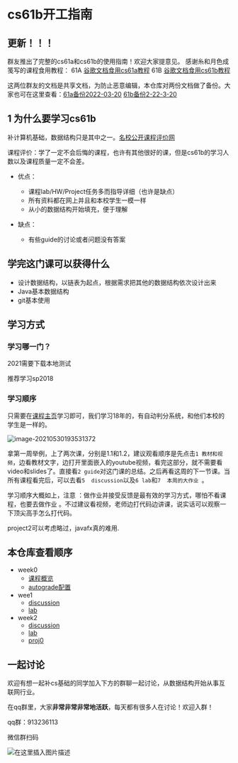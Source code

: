 

# cs61b开工指南

## 更新！！！
群友推出了完整的cs61a和cs61b的使用指南！欢迎大家提意见。
感谢糸和月色成笺写的课程食用教程：
61A
[谷歌文档食用cs61a教程](https://docs.google.com/document/d/1pceaNK3_1mcFOPtK47YKqDl45u8kWCzayuVxP9mrWZg/edit?usp=sharing)
61B
[谷歌文档食用cs61b教程](https://docs.google.com/document/d/1lh1GyJfP4d99Kd2ubFWcHtzMgwW4M3aMDLqafMCGO7I/edit?usp=sharing)

这两位群友的文档是共享文档，为防止恶意编辑，本仓库对两份文档做了备份。大家也可在这里查看：[61a备份2022-03-20](https://github.com/SFUMECJF/cs61b-study-guide/blob/main/A%20Guide%20For%20CS%2061A_%20Structure%20and%20Interpretatiof%20Computer%20Programs.pdf) [61b备份2-22-3-20](https://github.com/SFUMECJF/cs61b-study-guide/blob/main/A%20Guide%20For%20CS%2061A_%20Structure%20and%20Interpretatiof%20Computer%20Programs.pdf)


## 1 为什么要学习cs61b

补计算机基础，数据结构只是其中之一。[名校公开课程评价网](https://github.com/conanhujinming/comments-for-awesome-courses)

课程评价：学了一定不会后悔的课程，也许有其他很好的课，但是cs61b的学习人数以及课程质量一定不会差。

- 优点：
  - 课程lab/HW/Project任务多而指导详细（也许是缺点）
  - 所有资料都在网上并且和本校学生一模一样
  - 从小的数据结构开始填充，便于理解

- 缺点：
  - 有些guide的讨论或者问题没有答案

## 学完这门课可以获得什么

- 设计数据结构，以链表为起点，根据需求把其他的数据结构依次设计出来
- Java基本数据结构
- git基本使用



## 学习方式

### 学习哪一门？
2021需要下载本地测试

推荐学习sp2018

### 学习顺序
只需要在[课程主页](https://sp18.datastructur.es/)学习即可，我们学习18年的，有自动判分系统，和他们本校的学生是一样的。

![image-20210530193531372](https://gitee.com/umecjf/figures/raw/master/image-20210530193531372.png)

拿第一周举例，上了两次课，分别是1.1和1.2，建议观看顺序是先点击`1 教材和视频`，边看教材文字，边打开里面嵌入的youtube视频，看完这部分，就不需要看video和slides了。直接看`2 guide`对这门课的总结。之后再看这周的下一节课。当所有课程看完后，可以去看`5  discussion`以及`6 lab`和`7  本周的大作业 `。

学习顺序大概如上，注意 ：做作业并接受反馈是最有效的学习方式，哪怕不看课程，也要去做作业 。不过建议看视频，老师边打代码边讲课，说实话可以观察一下顶尖高手怎么打代码。

project2可以考虑略过，javafx真的难用.

## 本仓库查看顺序

- week0
  - [课程概览]()
  - [autograde配置]()
- wee1
  - [discussion]()
  - [lab]()
- week2
  - [discussion]()
  - [lab]()
  - [proj0]()



## 一起讨论

欢迎有想一起补cs基础的同学加入下方的群聊一起讨论，从数据结构开始从事互联网行业。

在qq群里，大家**非常非常非常地活跃**，每天都有很多人在讨论！欢迎入群！

qq群：913236113

微信群扫码

![在这里插入图片描述](https://img-blog.csdnimg.cn/20200529103009878.gif#pic_center)
